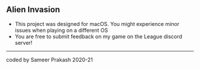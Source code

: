 ## Alien Invasion

* This project was designed for macOS. You might experience minor issues when playing on a different OS
* You are free to submit feedback on my game on the League discord server!

- - -

coded by Sameer Prakash 2020-21